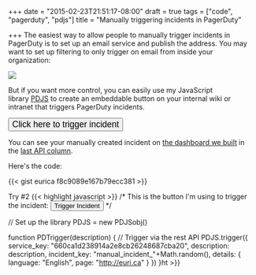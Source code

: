 +++
date = "2015-02-23T21:51:17-08:00"
draft = true
tags = ["code", "pagerduty", "pdjs"]
title = "Manually triggering incidents in PagerDuty"

+++
The easiest way to allow people to manually trigger incidents in PagerDuty is to set up an email service and publish the address. You may want to set up filtering to only trigger on email from inside your organization:

![](/uploads/Internal_testing_-_PagerDuty-1024x427.png)

But if you want more control, you can easily use my JavaScript library [PDJS](https://github.com/eurica/pdjs) to create an embeddable button on your internal wiki or intranet that triggers PagerDuty incidents.

<input type="button" onclick="PDTrigger(prompt('Incident Description'))" value="Click here to trigger incident" style="font-size: 125%;">
<script type="170e2cfbfe0dae3d6f2984b6-text/javascript" src="http://eurica.github.io/pdjs/js/pdjs.js"></script><script type="170e2cfbfe0dae3d6f2984b6-text/javascript">$=jQuery; PDJS = new PDJSobj();function PDTrigger(description) {PDJS.trigger({service_key: "660ca1d238914a2e8cb26248687cba20",description: description,incident_key: "manual_incident_"+Math.random(),details: {language: "English",page: "http://euri.ca"}});alert("Creating PagerDuty alert");window.open("http://euri.ca/files/dashboard/dashboard.html")}</script>

You can see your manually created incident on [the dashboard we built](http://euri.ca/files/dashboard/dashboard.html) in the [last API column](http://euri.ca/2014/ask-a-pagerduty-api-expert-1-dashboards/index.html).

Here's the code:

{{< gist eurica f8c9089e167b79ecc381 >}}

Try #2
{{< highlight javascript >}}
/* This is the button I'm using to trigger the incident:
<input type="button" onclick="PDTrigger(prompt('Incident Description'))" value="Trigger Incident">
*/

// Set up the library
PDJS = new PDJSobj()

function PDTrigger(description) {
    // Trigger via the rest API
    PDJS.trigger({
        service_key: "660ca1d238914a2e8cb26248687cba20",
        description: description,
        incident_key: "manual_incident_"+Math.random(),
        details: {
            language: "English",
            page: "http://euri.ca"
        }
    })
}ht >}}
